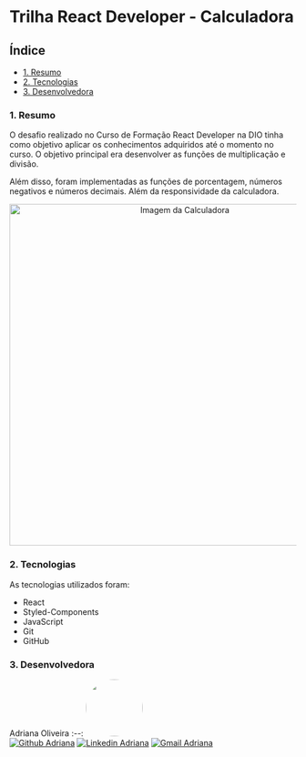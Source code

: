 # Trilha React Developer - Calculadora

## Índice

* [1. Resumo](#1-resumo) 
* [2. Tecnologias](#2-tecnologias) 
* [3. Desenvolvedora](#3-desenvolvedora)

### 1. Resumo

O desafio realizado no Curso de Formação React Developer na DIO tinha como objetivo aplicar os conhecimentos adquiridos até o momento no curso. O objetivo principal era desenvolver as funções de multiplicação e divisão.

Além disso, foram implementadas as funções de porcentagem, números negativos e números decimais. Além da responsividade da calculadora.

<div align="center">
  <img width="600" src="https://github.com/AdrianaKatarina/trilha-react-desafio01-calculadora/assets/122534293/44dfb3f2-c625-4acf-a16d-4b9176cbe67c" alt="Imagem da Calculadora"/>
</div>

### 2. Tecnologias

As tecnologias utilizados foram:

- React
- Styled-Components
- JavaScript
- Git
- GitHub

### 3. Desenvolvedora
Adriana Oliveira
:--: 
[<img style="border-radius: 50%;" src="https://avatars.githubusercontent.com/u/122534293?v=4" width=100><br>](https://github.com/AdrianaKatarina)
[![Github Adriana](https://img.shields.io/badge/-AdrianaOliveira-000?style=flat-square&logo=Github&logoColor=white&link=https://github.com/AdrianaKatarina)](https://github.com/AdrianaKatarina)
[![Linkedin Adriana](https://img.shields.io/badge/-Adriana-blue?style=flat-square&logo=Linkedin&logoColor=white&link=https://www.linkedin.com/in/adroliveira/)](https://www.linkedin.com/in/adroliveira/)
[![Gmail Adriana](https://img.shields.io/badge/-Email-c14438?style=flat-square&logo=Gmail&logoColor=white&link=mailto:adrianaoliveira.tech@gmail.com)](mailto:adrianaoliveira.tech@gmail.com)
